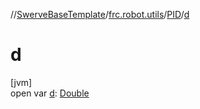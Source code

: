 //[SwerveBaseTemplate](../../../index.md)/[frc.robot.utils](../index.md)/[PID](index.md)/[d](d.md)

# d

[jvm]\
open var [d](d.md): [Double](https://kotlinlang.org/api/latest/jvm/stdlib/kotlin/-double/index.html)
